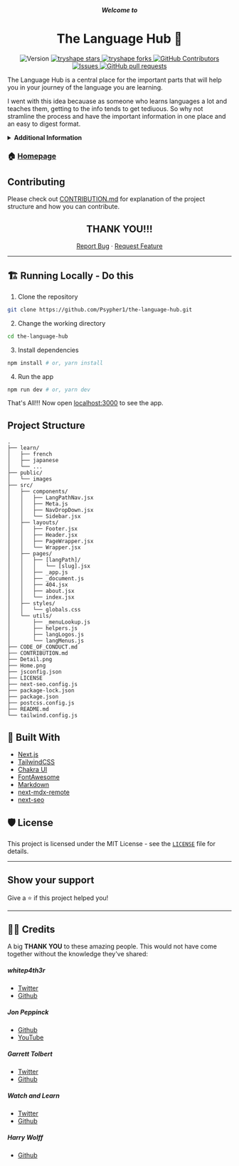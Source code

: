 <h5 align="center">Welcome to</h5>
<h1 align="center">The Language Hub 👋</h1>
<p align='center'>
  <img alt="Version" src="https://img.shields.io/badge/version-1.0.0-blue.svg?cacheSeconds=2592000" />
<!--   <a href="#" target="_blank">
    <img alt="License: MIT" src="https://img.shields.io/badge/License-MIT-blue.svg" />
  </a> -->
  <a href="https://github.com/Psypher1/the-language-hub/stargazers" target="blank">
  <img src="https://img.shields.io/github/stars/Psypher1/the-language-hub?style=flat-square" alt="tryshape stars"/>
</a>
  <a href="https://github.com/Psypher1/the-language-hub/fork" target="blank">
    <img src="https://img.shields.io/github/forks/Psypher1/the-language-hub?style=flat-square" alt="tryshape forks"/>
</a>

<a href="https://github.com/Psypher1/the-language-hub/graphs/contributors">
      <img alt="GitHub Contributors" src="https://img.shields.io/github/contributors/Psypher1/the-language-hub" />
    </a>
    <a href="https://github.com/Psypher1/the-language-hub/issues">
      <img alt="Issues" src="https://img.shields.io/github/issues/Psypher1/the-language-hub?color=0088ff" />
    </a>
    <a href="https://github.com/Psypher1/the-language-hub/pulls">
      <img alt="GitHub pull requests" src="https://img.shields.io/github/issues-pr/Psypher1/the-language-hub?color=0088ff" />
    </a>

</p>

The Language Hub is a central place for the important parts that will help you in your journey of the language you are learning.

I went with this idea becauase as someone who learns languages a lot and teaches them, getting to the info tends to get tediuous. So why not stramline the process and have the important information in one place and an easy to digest format.

<details>
  <summary><b>Additional Information</b></summary>

- This is a submission for the <a href="https://townhall.hashnode.com/netlify-hackathon">Netlify x Hashnode Hackathon</a>

- The main goal for the hackathon is for the submission to be Open Source. So please check out [CONTRIBUTION.md](CONTRIBUTION.md)
</details>

### 🏠 [Homepage](https://thelanguagehub.netlify.app)

## Contributing

Please check out [CONTRIBUTION.md](CONTRIBUTION.md) for explanation of the project structure and how you can contribute.

<h2 align='center'>THANK YOU!!!</h2>

<p align="center">
    <a href="https://github.com/Psypher1/the-language-hub/issues/new/choose">Report Bug</a>
    ·
    <a href="https://github.com/Psypher1/the-language-hub/issues/new/choose">Request Feature</a>
</p>

---

## 🏗️ Running Locally - Do this

1. Clone the repository

```bash
git clone https://github.com/Psypher1/the-language-hub.git
```

2. Change the working directory

```bash
cd the-language-hub
```

3. Install dependencies

```bash
npm install # or, yarn install
```

4. Run the app

```bash
npm run dev # or, yarn dev
```

That's All!!! Now open [localhost:3000](http://localhost:3000/) to see the app.

## Project Structure

```
.
├── learn/
│   ├── french
│   ├── japanese
│   └── ...
├── public/
│   └── images
├── src/
│   ├── components/
│   │   ├── LangPathNav.jsx
│   │   ├── Meta.js
│   │   ├── NavDropDown.jsx
│   │   └── Sidebar.jsx
│   ├── layouts/
│   │   ├── Footer.jsx
│   │   ├── Header.jsx
│   │   ├── PageWrapper.jsx
│   │   └── Wrapper.jsx
│   ├── pages/
│   │   ├── [langPath]/
│   │   │   └── [slug].jsx
│   │   ├── _app.js
│   │   ├── _document.js
│   │   ├── 404.jsx
│   │   ├── about.jsx
│   │   └── index.jsx
│   ├── styles/
│   │   └── globals.css
│   └── utils/
│       ├── _menuLookup.js
│       ├── helpers.js
│       ├── langLogos.js
│       └── langMenus.js
├── CODE_OF_CONDUCT.md
├── CONTRIBUTION.md
├── Detail.png
├── Home.png
├── jsconfig.json
├── LICENSE
├── next-seo.config.js
├── package-lock.json
├── package.json
├── postcss.config.js
├── README.md
└── tailwind.config.js
```

## 🚧 Built With

- [Next.js](https://nextjs.org)
- [TailwindCSS](https://tailwindcss.com/)
- [Chakra UI](https://chakra-ui.com/)
- [FontAwesome](https://fontawesome.com/)
- [Markdown](https://nextjs.org)
- [next-mdx-remote](https://github.com/hashicorp/next-mdx-remote)
- [next-seo](https://github.com/garmeeh/next-seo)

## 🛡️ License

This project is licensed under the MIT License - see the [`LICENSE`](LICENSE) file for details.

---

## Show your support

Give a ⭐️ if this project helped you!

---

## 🙏🏽 Credits

A big **THANK YOU** to these amazing people. This would not have come together without the knowledge they've shared:
<br/>

##### whitep4th3r

- [Twitter](https://twitter.com/whitep4nth3r)
- [Github](https://github.com/whitep4nth3r)

##### Jon Peppinck

- [Github](https://github.com/Jon-Peppinck)
- [YouTube](https://www.youtube.com/c/JonPeppinck/featured)

##### Garrett Tolbert

- [Twitter](https://twitter.com/gt_codes)
- [Github](https://github.com/gt-codes)

##### Watch and Learn

- [Twitter](https://twitter.com/ivan_doric)
- [Github](https://github.com/ivandoric)

##### Harry Wolff

- [Github](https://github.com/hswolff)
